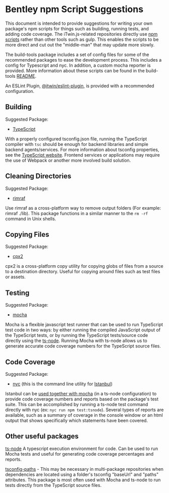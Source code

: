# Bentley npm Script Suggestions

This document is intended to provide suggestions for writing your own package's npm scripts for things such as building, running tests, and adding code coverage. The iTwin.js-related repositories directly use [npm scripts](https://docs.npmjs.com/cli/v8/using-npm/scripts) rather than other tools such as gulp. This enables the scripts to be more direct and cut out the "middle-man" that may update more slowly.

The build-tools package includes a set of config files for some of the recommended packages to ease the development process. This includes a config for Typescript and nyc. In addition, a custom mocha reporter is provided. More information about these scripts can be found in the build-tools [README](https://www.npmjs.com/package/@itwin/build-tools).

An ESLint Plugin, [@itwin/eslint-plugin](https://www.npmjs.com/package/@itwin/eslint-plugin), is provided with a recommended configuration.

## Building

Suggested Package:

- [TypeScript](https://www.typescriptlang.org/)

With a properly configured tsconfig.json file, running the TypeScript compiler with `tsc` should be enough for backend libraries and simple backend agents/services. For more information about tsconfig properties, see the [TypeScript website](https://www.typescriptlang.org/docs/handbook/tsconfig-json.html).  Frontend services or applications may require the use of Webpack or another more involved build solution.

## Cleaning Directories

Suggested Package:

- [rimraf](https://github.com/isaacs/rimraf)

Use rimraf as a cross-platform way to remove output folders (For example: rimraf ./lib). This package functions in a similar manner to the `rm -rf` command in Unix shells.

## Copying Files

Suggested Package:

- [cpx2](https://www.npmjs.com/package/cpx2)

cpx2 is a cross-platform copy utility for copying globs of files from a source to a destination directory. Useful for copying around files such as test files or assets.

## Testing

Suggested Package:

- [mocha](https://mochajs.org/)

Mocha is a flexible javascript test runner that can be used to run TypeScript test code in two ways: by either running the compiled JavaScript output of the TypeScript tests, or by running the TypeScript tests/source code directly using the [ts-node](https://github.com/TypeStrong/ts-node). Running Mocha with ts-node allows us to generate accurate code coverage numbers for the TypeScript source files.

## Code Coverage

Suggested Package:

- [nyc](https://github.com/istanbuljs/nyc) (this is the command line utility for [Istanbul](https://istanbul.js.org/))

Istanbul can be [used together with mocha](http://rundef.com/typescript-code-coverage-istanbul-nyc) (in a ts-node configuration) to provide code coverage numbers and reports based on the package's test suite. This can be accomplished by running a ts-node test command directly with nyc (ex: `nyc run npm test:tsnode`). Several types of reports are available, such as a summary of coverage in the console window or an html output that shows specifically which statements have been covered.

## Other useful packages

[ts-node](https://github.com/TypeStrong/ts-node) A typescript execution environment for code. Can be used to run Mocha tests and useful for generating code coverage percentages and reports.

[tsconfig-paths](https://www.npmjs.com/package/tsconfig-paths) - This may be necessary in multi-package repositories when dependencies are located using a folder's tsconfig "baseUrl" and "paths" attributes. This package is most often used with Mocha and ts-node to run tests directly from the TypeScript source files.
